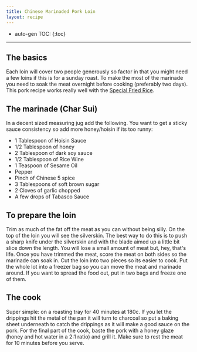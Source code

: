 ```yaml
---
title: Chinese Marinaded Pork Loin
layout: recipe
---
```


* auto-gen TOC:
{:toc}

---

## The basics
Each loin will cover two people generously so factor in that you might need a few loins if this is for a sunday roast.  To make the most of the marinade you need to soak the meat overnight before cooking (preferably two days).  This pork recipe works really well with the [Special Fried Rice](special-fried-rice.html).

## The marinade (Char Sui)
In a decent sized measuring jug add the following.  You want to get a sticky sauce consistency so add more honey/hoisin if its too runny:

  * 1 Tablespoon of Hoisin Sauce
  * 1/2 Tablespoon of honey
  * 2 Tablespoon of dark soy sauce
  * 1/2 Tablespoon of Rice Wine
  * 1 Teaspoon of Sesame Oil
  * Pepper
  * Pinch of Chinese 5 spice
  * 3 Tablespoons of soft brown sugar
  * 2 Cloves of garlic chopped
  * A few drops of Tabasco Sauce

## To prepare the loin
Trim as much of the fat off the meat as you can without being silly.  On the top of the loin you will see the silverskin.  The best way to do this is to push a sharp knife under the silverskin and with the blade aimed up a little bit slice down the length.  You will lose a small amount of meat but, hey, that's life.  Once you have trimmed the meat, score the meat on both sides so the marinade can soak in.  Cut the loin into two pieces so its easier to cook.  Put the whole lot into a freezer bag so you can move the meat and marinade around. If you want to spread the food out, put in two bags and freeze one of them.

## The cook
Super simple: on a roasting tray for 40 minutes at 180c.  If you let the drippings hit the metal of the pan it will turn to charcoal so put a baking sheet underneath to catch the drippings as it will make a good sauce on the pork.  For the final part of the cook, baste the pork with a honey glaze (honey and hot water in a 2:1 ratio) and grill it.  Make sure to rest the meat for 10 minutes before you serve.
